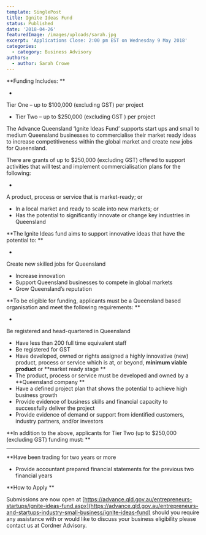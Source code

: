 ```yaml
---
template: SinglePost
title: Ignite Ideas Fund
status: Published
date: '2018-04-26'
featuredImage: /images/uploads/sarah.jpg
excerpt: 'Applications Close: 2:00 pm EST on Wednesday 9 May 2018'
categories:
  - category: Business Advisory
authors:
  - author: Sarah Crowe
---
```

**Funding Includes:**

* Tier One – up to $100,000 (excluding GST) per project
* Tier Two – up to $250,000 (excluding GST ) per project

The Advance Queensland ‘Ignite Ideas Fund’ supports start ups and small to medium Queensland businesses to commercialise their market ready ideas to increase competitiveness within the global market and create new jobs for Queensland.

There are grants of up to $250,000 (excluding GST) offered to support activities that will test and implement commercialisation plans for the following:

* A product, process or service that is market-ready; or
* In a local market and ready to scale into new markets; or
* Has the potential to significantly innovate or change key industries in Queensland

**The Ignite Ideas fund aims to support innovative ideas that have the potential to:**

* Create new skilled jobs for Queensland
* Increase innovation
* Support Queensland businesses to compete in global markets
* Grow Queensland’s reputation

**To be eligible for funding, applicants must be a Queensland based organisation and meet the following requirements:**

* Be registered and head-quartered in Queensland
* Have less than 200 full time equivalent staff
* Be registered for GST
* Have developed, owned or rights assigned a highly innovative (new) product, process or service which is at, or beyond, **minimum viable product** or **market ready stage**
* The product, process or service must be developed and owned by a **Queensland company**
* Have a defined project plan that shows the potential to achieve high business growth
* Provide evidence of business skills and financial capacity to successfully deliver the project
* Provide evidence of demand or support from identified customers, industry partners, and/or investors

**In addition to the above, applicants for Tier Two (up to $250,000 (excluding GST) funding must:**

* ****Have been trading for two years or more
* Provide accountant prepared financial statements for the previous two financial years

**How to Apply**

Submissions are now open at [https://advance.qld.gov.au/entrepreneurs-startups/ignite-ideas-fund.aspx](https://advance.qld.gov.au/entrepreneurs-and-startups-industry-small-business/ignite-ideas-fund) should you require any assistance with or would like to discuss your business eligibility please contact us at Cordner Advisory.
